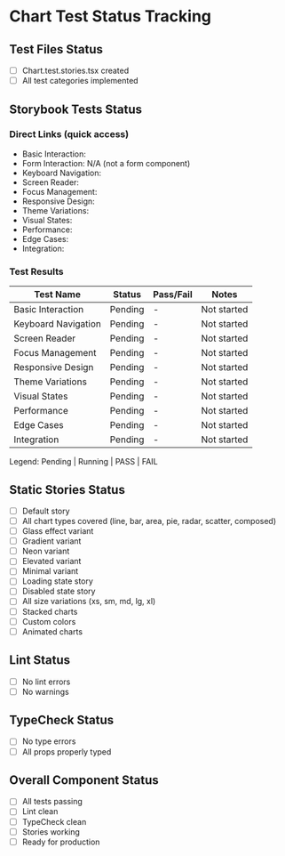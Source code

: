 # Chart Test Status Tracking

## Test Files Status

- [ ] Chart.test.stories.tsx created
- [ ] All test categories implemented

## Storybook Tests Status

### Direct Links (quick access)

- Basic Interaction: <paste URL from UI>
- Form Interaction: N/A (not a form component)
- Keyboard Navigation: <paste URL from UI>
- Screen Reader: <paste URL from UI>
- Focus Management: <paste URL from UI>
- Responsive Design: <paste URL from UI>
- Theme Variations: <paste URL from UI>
- Visual States: <paste URL from UI>
- Performance: <paste URL from UI>
- Edge Cases: <paste URL from UI>
- Integration: <paste URL from UI>

### Test Results

| Test Name           | Status  | Pass/Fail | Notes       |
| ------------------- | ------- | --------- | ----------- |
| Basic Interaction   | Pending | -         | Not started |
| Keyboard Navigation | Pending | -         | Not started |
| Screen Reader       | Pending | -         | Not started |
| Focus Management    | Pending | -         | Not started |
| Responsive Design   | Pending | -         | Not started |
| Theme Variations    | Pending | -         | Not started |
| Visual States       | Pending | -         | Not started |
| Performance         | Pending | -         | Not started |
| Edge Cases          | Pending | -         | Not started |
| Integration         | Pending | -         | Not started |

Legend: Pending | Running | PASS | FAIL

## Static Stories Status

- [ ] Default story
- [ ] All chart types covered (line, bar, area, pie, radar, scatter, composed)
- [ ] Glass effect variant
- [ ] Gradient variant
- [ ] Neon variant
- [ ] Elevated variant
- [ ] Minimal variant
- [ ] Loading state story
- [ ] Disabled state story
- [ ] All size variations (xs, sm, md, lg, xl)
- [ ] Stacked charts
- [ ] Custom colors
- [ ] Animated charts

## Lint Status

- [ ] No lint errors
- [ ] No warnings

## TypeCheck Status

- [ ] No type errors
- [ ] All props properly typed

## Overall Component Status

- [ ] All tests passing
- [ ] Lint clean
- [ ] TypeCheck clean
- [ ] Stories working
- [ ] Ready for production
